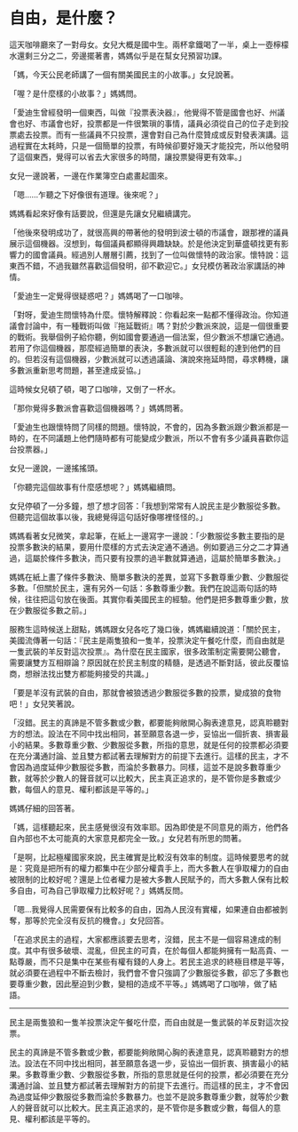 # 自由，是什麼？

這天咖啡廳來了一對母女。女兒大概是國中生。兩杯拿鐵喝了一半，桌上一壺檸檬水還剩三分之二，旁邊擺著書，媽媽似乎是在幫女兒預習功課。

「媽，今天公民老師講了一個有關美國民主的小故事。」女兒說著。

「喔？是什麼樣的小故事？」媽媽問。

「愛迪生曾經發明一個東西，叫做『投票表決器』，他覺得不管是國會也好、州議會也好、市議會也好，投票都是一件很繁瑣的事情，議員必須從自己的位子走到投票處去投票。而有一些議員不只投票，還會對自己為什麼贊成或反對發表演講。這過程實在太耗時，只是一個簡單的投票，有時候卻要好幾天才能投完，所以他發明了這個東西，覺得可以省去大家很多的時間，讓投票變得更有效率。」

女兒一邊說著，一邊在作業簿空白處畫起圖來。

「嗯……乍聽之下好像很有道理。後來呢？」

媽媽看起來好像有話要說，但還是先讓女兒繼續講完。

「他後來發明成功了，就很高興的帶著他的發明到波士頓的市議會，跟那裡的議員展示這個機器。沒想到，每個議員都顯得興趣缺缺。於是他決定到華盛頓找更有影響力的國會議員。經過別人層層引薦，找到了一位叫做懷特的政治家。懷特說：這東西不錯，不過我雖然喜歡這個發明，卻不歡迎它。」女兒模仿著政治家講話的神情。

「愛迪生一定覺得很疑惑吧？」媽媽喝了一口咖啡。

「對呀，愛迪生問懷特為什麼。懷特解釋說：你看起來一點都不懂得政治。你知道議會討論中，有一種戰術叫做『拖延戰術』嗎？對於少數派來說，這是一個很重要的戰術。我舉個例子給你聽，例如國會要通過一個法案，但少數派不想讓它通過。若用了你這個機器，那麼經過簡單的表決，多數派就可以很輕鬆的達到他們的目的。但若沒有這個機器，少數派就可以透過議論、演說來拖延時間，尋求轉機，讓多數派重新思考問題，甚至達成妥協。」

這時候女兒頓了頓，喝了口咖啡，又倒了一杯水。

「那你覺得多數派會喜歡這個機器嗎？」媽媽問著。

「愛迪生也跟懷特問了同樣的問題。懷特說，不會的，因為多數派跟少數派都是一時的，在不同議題上他們隨時都有可能變成少數派，所以不會有多少議員喜歡你這台投票器。」

女兒一邊說，一邊搖搖頭。

「你聽完這個故事有什麼感想呢？」媽媽繼續問。

女兒停頓了一分多鐘，想了想才回答：「我想到常常有人說民主是少數服從多數。但聽完這個故事以後，我總覺得這句話好像哪裡怪怪的。」

媽媽看著女兒微笑，拿起筆，在紙上一邊寫字一邊說：「少數服從多數主要指的是投票多數決的結果，要用什麼樣的方式去決定通不通過。例如要過三分之二才算通過，這屬於條件多數決，而只要有投票的過半數就算通過，這屬於簡單多數決。」

媽媽在紙上畫了條件多數決、簡單多數決的差異，並寫下多數尊重少數、少數服從多數。「但關於民主，還有另外一句話：多數尊重少數。我們在說這兩句話的時候，往往把這句放在後面。其實你看美國民主的經驗。他們是把多數尊重少數，放在少數服從多數之前。」

服務生這時候送上甜點，媽媽跟女兒各吃了幾口後，媽媽繼續說道：「關於民主，美國流傳著一句話：『民主是兩隻狼和一隻羊，投票決定午餐吃什麼，而自由就是一隻武裝的羊反對這次投票』。為什麼在民主國家，很多政策制定需要開公聽會，需要讓雙方互相辯論？原因就在於民主制度的精髓，是透過不斷對話，彼此反覆協商，想辦法找出雙方都能夠接受的共識。」

「要是羊沒有武裝的自由，那就會被狼透過少數服從多數的投票，變成狼的食物吧！」女兒笑著說。

「沒錯。民主的真諦是不管多數或少數，都要能夠敞開心胸表達意見，認真聆聽對方的想法。設法在不同中找出相同，甚至願意各退一步，妥協出一個折衷、損害最小的結果。多數尊重少數、少數服從多數，所指的意思，就是任何的投票都必須要在充分溝通討論、並且雙方都試著去理解對方的前提下去進行。這樣的民主，才不會因為過度延伸少數服從多數，而淪於多數暴力。同樣，這並不是說多數尊重少數，就等於少數人的聲音就可以比較大，民主真正追求的，是不管你是多數或少數，每個人的意見、權利都該是平等的。」

媽媽仔細的回答著。

「媽，這樣聽起來，民主感覺很沒有效率耶。因為即使是不同意見的兩方，他們各自內部也不太可能真的大家意見都完全一致。」女兒若有所思的問著。

「是啊，比起極權國家來說，民主確實是比較沒有效率的制度。這時候要思考的就是：究竟是把所有的權力都集中在少部分權貴手上，而大多數人在爭取權力的自由被限制的比較好呢？還是上位者權力是被大多數人民賦予的，而大多數人保有比較多自由，可為自己爭取權力比較好呢？」媽媽反問。

「嗯…我覺得人民需要保有比較多的自由，因為人民沒有實權，如果連自由都被剝奪，那等於完全沒有反抗的機會。」女兒回答。

「在追求民主的過程，大家都應該要去思考，沒錯，民主不是一個容易達成的制度。其中有很多破壞、混亂，但民主的可貴，在於每個人都能夠擁有一點高貴、一點尊嚴，而不只是集中在某些有權有錢的人身上。若民主追求的終極目標是平等，就必須要在過程中不斷去檢討，我們會不會只強調了少數服從多數，卻忘了多數也要尊重少數，因此壓迫到少數，變相的造成不平等。」媽媽喝了口咖啡，做了結語。

-----

民主是兩隻狼和一隻羊投票決定午餐吃什麼，而自由就是一隻武裝的羊反對這次投票。

民主的真諦是不管多數或少數，都要能夠敞開心胸的表達意見，認真聆聽對方的想法。設法在不同中找出相同，甚至願意各退一步，妥協出一個折衷、損害最小的結果。多數尊重少數、少數服從多數，所指的意思就是任何的投票，都必須要在充分溝通討論、並且雙方都試著去理解對方的前提下去進行。而這樣的民主，才不會因為過度延伸少數服從多數而淪於多數暴力。也並不是說多數尊重少數，就等於少數人的聲音就可以比較大。民主真正追求的，是不管你是多數或少數，每個人的意見、權利都該是平等的。
